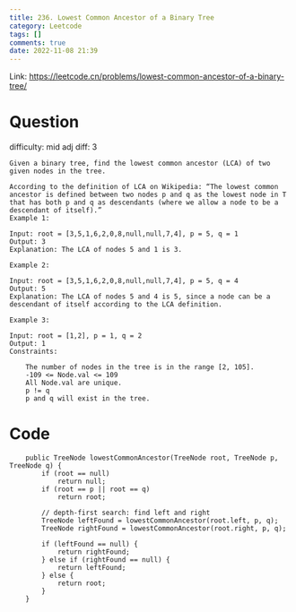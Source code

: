 ```yaml
---
title: 236. Lowest Common Ancestor of a Binary Tree
category: Leetcode
tags: []
comments: true
date: 2022-11-08 21:39
---
```



Link: https://leetcode.cn/problems/lowest-common-ancestor-of-a-binary-tree/

# Question

difficulty: mid
adj diff: 3

    Given a binary tree, find the lowest common ancestor (LCA) of two given nodes in the tree.

    According to the definition of LCA on Wikipedia: “The lowest common ancestor is defined between two nodes p and q as the lowest node in T that has both p and q as descendants (where we allow a node to be a descendant of itself).”
    Example 1:

    Input: root = [3,5,1,6,2,0,8,null,null,7,4], p = 5, q = 1
    Output: 3
    Explanation: The LCA of nodes 5 and 1 is 3.

    Example 2:

    Input: root = [3,5,1,6,2,0,8,null,null,7,4], p = 5, q = 4
    Output: 5
    Explanation: The LCA of nodes 5 and 4 is 5, since a node can be a descendant of itself according to the LCA definition.

    Example 3:

    Input: root = [1,2], p = 1, q = 2
    Output: 1
    Constraints:

    	The number of nodes in the tree is in the range [2, 105].
    	-109 <= Node.val <= 109
    	All Node.val are unique.
    	p != q
    	p and q will exist in the tree.

# Code

```
    public TreeNode lowestCommonAncestor(TreeNode root, TreeNode p, TreeNode q) {
        if (root == null)
            return null;
        if (root == p || root == q)
            return root;

        // depth-first search: find left and right
        TreeNode leftFound = lowestCommonAncestor(root.left, p, q);
        TreeNode rightFound = lowestCommonAncestor(root.right, p, q);

        if (leftFound == null) {
            return rightFound;
        } else if (rightFound == null) {
            return leftFound;
        } else {
            return root;
        }
    }
```
